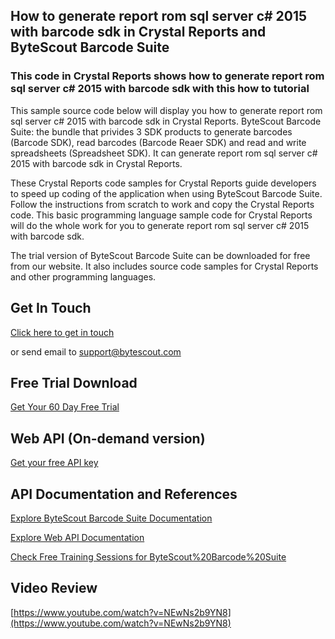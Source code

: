 ## How to generate report rom sql server c# 2015 with barcode sdk in Crystal Reports and ByteScout Barcode Suite

### This code in Crystal Reports shows how to generate report rom sql server c# 2015 with barcode sdk with this how to tutorial

This sample source code below will display you how to generate report rom sql server c# 2015 with barcode sdk in Crystal Reports. ByteScout Barcode Suite: the bundle that privides 3  SDK products to generate barcodes (Barcode SDK), read barcodes (Barcode Reaer SDK) and read and write spreadsheets (Spreadsheet SDK). It can generate report rom sql server c# 2015 with barcode sdk in Crystal Reports.

 These Crystal Reports code samples for Crystal Reports guide developers to speed up coding of the application when using ByteScout Barcode Suite. Follow the instructions from scratch to work and copy the Crystal Reports code. This basic programming language sample code for Crystal Reports will do the whole work for you to generate report rom sql server c# 2015 with barcode sdk.

The trial version of ByteScout Barcode Suite can be downloaded for free from our website. It also includes source code samples for Crystal Reports and other programming languages.

## Get In Touch

[Click here to get in touch](https://bytescout.zendesk.com/hc/en-us/requests/new?subject=ByteScout%20Barcode%20Suite%20Question)

or send email to [support@bytescout.com](mailto:support@bytescout.com?subject=ByteScout%20Barcode%20Suite%20Question) 

## Free Trial Download

[Get Your 60 Day Free Trial](https://bytescout.com/download/web-installer?utm_source=github-readme)

## Web API (On-demand version)

[Get your free API key](https://pdf.co/documentation/api?utm_source=github-readme)

## API Documentation and References

[Explore ByteScout Barcode Suite Documentation](https://bytescout.com/documentation/index.html?utm_source=github-readme)

[Explore Web API Documentation](https://pdf.co/documentation/api?utm_source=github-readme)

[Check Free Training Sessions for ByteScout%20Barcode%20Suite](https://academy.bytescout.com/)

## Video Review

[https://www.youtube.com/watch?v=NEwNs2b9YN8](https://www.youtube.com/watch?v=NEwNs2b9YN8)
